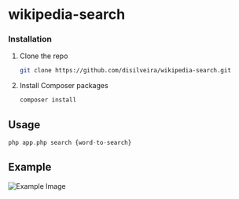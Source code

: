 # wikipedia-search

### Installation

1. Clone the repo
   ```sh
   git clone https://github.com/disilveira/wikipedia-search.git
   ```
2. Install Composer packages
   ```sh
   composer install
   ```

## Usage

```php
php app.php search {word-to-search}
```

## Example

![Example Image](https://i.ibb.co/PzwF05G/Screenshot-1.png)